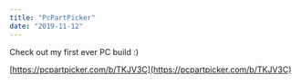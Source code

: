 ```yaml
---
title: "PcPartPicker"
date: "2019-11-12"
---
```


Check out my first ever PC build :)

[https://pcpartpicker.com/b/TKJV3C](https://pcpartpicker.com/b/TKJV3C)
